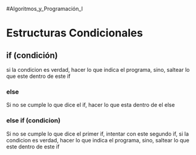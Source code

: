 #Algoritmos_y_Programación_I 
# Estructuras Condicionales
## if (condición)
si la condicion es verdad, hacer lo que indica el programa, sino, saltear lo que este dentro de este if
### else 
Si no se cumple lo que dice el if, hacer lo que esta dentro de el else
### else if (condicion)
Si no se cumple lo que dice el primer if, intentar con este segundo if, si la condicion es verdad, hacer lo que indica el programa, sino, saltear lo que este dentro de este if